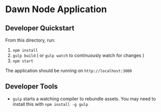 Dawn Node Application
===========
## Developer Quickstart
From this directory, run:

1. `npm install`
1. `gulp build` ( or `gulp watch` to continuously watch for changes )
1. `npm start`

The application should be running on `http://localhost:3000`

## Developer Tools
- `gulp` starts a watching compiler to rebundle assets. You may need to install this with `npm install -g gulp`
